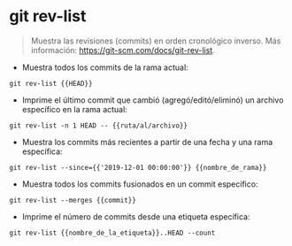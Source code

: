 # git rev-list

> Muestra las revisiones (commits) en orden cronológico inverso.
> Más información: <https://git-scm.com/docs/git-rev-list>.

- Muestra todos los commits de la rama actual:

`git rev-list {{HEAD}}`

- Imprime el último commit que cambió (agregó/editó/eliminó) un archivo específico en la rama actual:

`git rev-list -n 1 HEAD -- {{ruta/al/archivo}}`

- Muestra los commits más recientes a partir de una fecha y una rama específica:

`git rev-list --since={{'2019-12-01 00:00:00'}} {{nombre_de_rama}}`

- Muestra todos los commits fusionados en un commit específico:

`git rev-list --merges {{commit}}`

- Imprime el número de commits desde una etiqueta específica:

`git rev-list {{nombre_de_la_etiqueta}}..HEAD --count`
